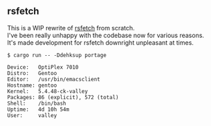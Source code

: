 ## rsfetch

This is a WIP rewrite of [rsfetch](https://github.com/rsfetch/rsfetch) from scratch.<br>
I've been really unhappy with the codebase now for various reasons.<br>
It's made development for rsfetch downright unpleasant at times.

`$ cargo run -- -Ddehksup portage`

```
Device:   OptiPlex 7010
Distro:   Gentoo
Editor:   /usr/bin/emacsclient
Hostname: gentoo
Kernel:   5.4.48-ck-valley
Packages: 86 (explicit), 572 (total)
Shell:    /bin/bash
Uptime:   4d 10h 54m
User:     valley
```
